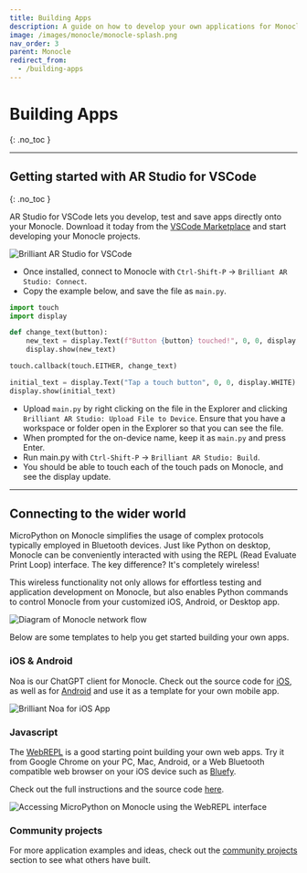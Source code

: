 ```yaml
---
title: Building Apps
description: A guide on how to develop your own applications for Monocle.
image: /images/monocle/monocle-splash.png
nav_order: 3
parent: Monocle
redirect_from:
  - /building-apps
---
```


# Building Apps
{: .no_toc }

---

## Getting started with AR Studio for VSCode
{: .no_toc }

AR Studio for VSCode lets you develop, test and save apps directly onto your Monocle. Download it today from the [VSCode Marketplace](https://marketplace.visualstudio.com/items?itemName=brilliantlabs.brilliant-ar-studio) and start developing your Monocle projects.

![Brilliant AR Studio for VSCode](/monocle/images/vs-code-extension.png)

- Once installed, connect to Monocle with `Ctrl-Shift-P` → `Brilliant AR Studio: Connect`.
- Copy the example below, and save the file as `main.py`.

```python
import touch
import display

def change_text(button):
    new_text = display.Text(f"Button {button} touched!", 0, 0, display.WHITE)
    display.show(new_text)

touch.callback(touch.EITHER, change_text)

initial_text = display.Text("Tap a touch button", 0, 0, display.WHITE)
display.show(initial_text)
```

- Upload `main.py` by right clicking on the file in the Explorer and clicking `Brilliant AR Studio: Upload File to Device`. Ensure that you have a workspace or folder open in the Explorer so that you can see the file.
- When prompted for the on-device name, keep it as `main.py` and press Enter.
- Run main.py with `Ctrl-Shift-P` → `Brilliant AR Studio: Build`.
- You should be able to touch each of the touch pads on Monocle, and see the display update.

---

## Connecting to the wider world

MicroPython on Monocle simplifies the usage of complex protocols typically employed in Bluetooth devices. Just like Python on desktop, Monocle can be conveniently interacted with using the REPL (Read Evaluate Print Loop) interface. The key difference? It's completely wireless!

This wireless functionality not only allows for effortless testing and application development on Monocle, but also enables Python commands to control Monocle from your customized iOS, Android, or Desktop app.

![Diagram of Monocle network flow](/images/monocle-network-flow.png)

Below are some templates to help you get started building your own apps.

### iOS & Android

Noa is our ChatGPT client for Monocle. Check out the source code for [iOS](https://github.com/brilliantlabsAR/noa-for-ios), as well as for [Android](https://github.com/brilliantlabsAR/noa-for-android) and use it as a template for your own mobile app.

![Brilliant Noa for iOS App](/images/noa-for-ios-screens.png)

### Javascript

The [WebREPL](https://repl.brilliant.xyz) is a good starting point building your own web apps. Try it from Google Chrome on your PC, Mac, Android, or a Web Bluetooth compatible web browser on your iOS device such as [Bluefy](https://apps.apple.com/us/app/bluefy-web-ble-browser/id1492822055).

Check out the full instructions and the source code [here](https://github.com/siliconwitchery/web-bluetooth-repl/).

![Accessing MicroPython on Monocle using the WebREPL interface](/monocle/images/micropython-web-repl.png)

### Community projects

For more application examples and ideas, check out the [community projects](/community) section to see what others have built.